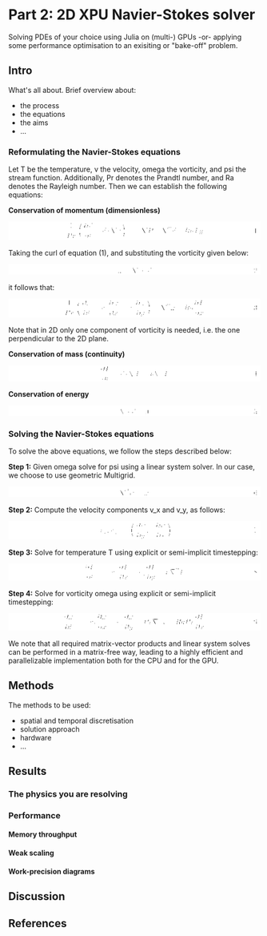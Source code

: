 # Part 2: 2D XPU Navier-Stokes solver
Solving PDEs of your choice using Julia on (multi-) GPUs -or- applying some performance optimisation to an exisiting or "bake-off" problem.

## Intro
What's all about. Brief overview about:
- the process
- the equations
- the aims
- ...

### Reformulating the Navier-Stokes equations

Let T be the temperature, v the velocity, omega the vorticity, and psi the stream function.
Additionally, Pr denotes the Prandtl number, and Ra denotes the Rayleigh number.
Then we can establish the following equations:

**Conservation of momentum (dimensionless)**

<p align="center">
  <img src="./png/1_conservation_of_momentum.png" />
</p>

Taking the curl of equation (1), and substituting the vorticity given below:

<p align="center">
  <img src="./png/2_vorticity.png" />
</p>

it follows that:

<p align="center">
  <img src="./png/3_conservation_of_momentum.png" />
</p>

Note that in 2D only one component of vorticity is needed, i.e. the one perpendicular to the 2D plane.

**Conservation of mass (continuity)**

<p align="center">
  <img src="./png/4_conservation_of_mass.png" />
</p>

**Conservation of energy**

<p align="center">
  <img src="./png/5_conservation_of_energy.png" />
</p>


### Solving the Navier-Stokes equations

To solve the above equations, we follow the steps described below:

**Step 1:** Given omega solve for psi using a linear system solver.  In our case, we choose to use geometric Multigrid.

<p align="center">
  <img src="./png/6_stream_solve.png" />
</p>

**Step 2:** Compute the velocity components v_x and v_y, as follows:

<p align="center">
  <img src="./png/7_compute_velocity.png" />
</p>

**Step 3:** Solve for temperature T using explicit or semi-implicit timestepping:

<p align="center">
  <img src="./png/8_T_update.png" />
</p>

**Step 4:** Solve for vorticity omega using explicit or semi-implicit timestepping:

<p align="center">
  <img src="./png/9_W_update.png" />
</p>

We note that all required matrix-vector products and linear system solves can be performed in a matrix-free way,
leading to a highly efficient and parallelizable implementation both for the CPU and for the GPU.

## Methods
The methods to be used:
- spatial and temporal discretisation
- solution approach
- hardware
- ...

## Results

### The physics you are resolving

### Performance

#### Memory throughput

#### Weak scaling

#### Work-precision diagrams

## Discussion

## References
